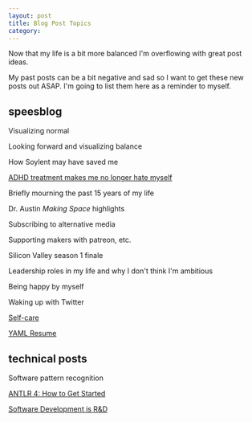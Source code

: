 ```yaml
---
layout: post
title: Blog Post Topics
category:
---
```


Now that my life is a bit more balanced I'm overflowing with great post ideas.

My past posts can be a bit negative and sad so I want to get these new posts out ASAP. I'm going to list them here as a reminder to myself.

## speesblog

<i class="fa fa-square-o"></i> Visualizing normal

<i class="fa fa-square-o"></i> Looking forward and visualizing balance

<i class="fa fa-square-o"></i> How Soylent may have saved me

<i class="fa fa-check-square-o"></i> [ADHD treatment makes me no longer hate myself](/mental_health/2016/06/24/adhd-treatment/)

<i class="fa fa-square-o"></i> Briefly mourning the past 15 years of my life

<i class="fa fa-square-o"></i> Dr. Austin *Making Space* highlights

<i class="fa fa-square-o"></i> Subscribing to alternative media

<i class="fa fa-square-o"></i> Supporting makers with patreon, etc.

<i class="fa fa-square-o"></i> Silicon Valley season 1 finale

<i class="fa fa-square-o"></i> Leadership roles in my life and why I don't think I'm ambitious

<i class="fa fa-square-o"></i> Being happy by myself

<i class="fa fa-square-o"></i> Waking up with Twitter

<i class="fa fa-square-o"></i> [Self-care](/health/2016/03/14/self-care/)

<i class="fa fa-square-o"></i> [YAML Resume](/technologies/2016/01/06/yaml-resume/)

## technical posts

<i class="fa fa-square-o"></i> Software pattern recognition

<i class="fa fa-square-o"></i> [ANTLR 4: How to Get Started](/technologies/2015/07/03/antlr-4-how-to-get-started/)

<i class="fa fa-square-o"></i> [Software Development is R&D](/software/2016/04/22/software-development-is-r-d/)

